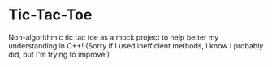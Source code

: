 # Tic-Tac-Toe
Non-algorithmic tic tac toe as a mock project to help better my understanding in C++! (Sorry if I used inefficient methods, I know I probably did, but I'm trying to improve!)
